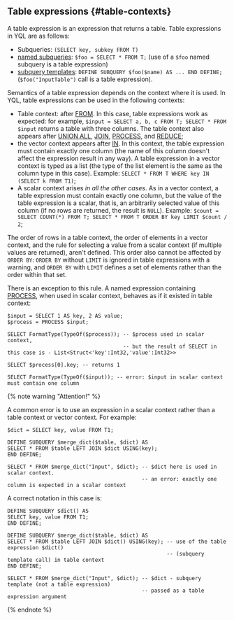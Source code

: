 
## Table expressions {#table-contexts}

A table expression is an expression that returns a table. Table expressions in YQL are as follows:
* Subqueries: `(SELECT key, subkey FROM T)`
* [named subqueries](#named-nodes): `$foo = SELECT * FROM T;` (use of a `$foo` named subquery is a table expression)
* [subquery templates](../../subquery.md#define-subquery): `DEFINE SUBQUERY $foo($name) AS ... END DEFINE;` (`$foo("InputTable")` call is a table expression).

Semantics of a table expression depends on the context where it is used. In YQL, table expressions can be used in the following contexts:
* Table context: after [FROM](../../select.md#from).
   In this case, table expressions work as expected: for example, `$input = SELECT a, b, c FROM T; SELECT * FROM $input` returns a table with three columns.
   The table context also appears after [UNION ALL](../../select.md#unionall), [JOIN](../../join.md#join), [PROCESS](../../process.md#process), and [REDUCE](../../reduce.md#reduce);
* the vector context appears after [IN](#in). In this context, the table expression must contain exactly one column (the name of this column doesn't affect the expression result in any way).
   A table expression in a vector context is typed as a list (the type of the list element is the same as the column type in this case). Example: `SELECT * FROM T WHERE key IN (SELECT k FROM T1)`;
* A scalar context arises _in all the other cases_. As in a vector context,
   a table expression must contain exactly one column, but the value of the table expression is a scalar, that is,
   an arbitrarily selected value of this column (if no rows are returned, the result is `NULL`). Example: `$count = SELECT COUNT(*) FROM T; SELECT * FROM T ORDER BY key LIMIT $count / 2`;

The order of rows in a table context, the order of elements in a vector context, and the rule for selecting a value from a scalar context (if multiple values are returned), aren't defined. This order also cannot be affected by `ORDER BY`: `ORDER BY` without `LIMIT` is ignored in table expressions with a warning, and `ORDER BY` with `LIMIT` defines a set of elements rather than the order within that set.


There is an exception to this rule. A named expression containing [PROCESS](../../process.md#process), when used in scalar context, behaves as if it existed in table context:

```yql
$input = SELECT 1 AS key, 2 AS value;
$process = PROCESS $input;

SELECT FormatType(TypeOf($process)); -- $process used in scalar context,
                                     -- but the result of SELECT in this case is - List<Struct<'key':Int32,'value':Int32>>

SELECT $process[0].key; -- returns 1

SELECT FormatType(TypeOf($input)); -- error: $input in scalar context must contain one column
```
{% note warning "Attention!" %}

A common error is to use an expression in a scalar context rather than a table context or vector context. For example:

```yql
$dict = SELECT key, value FROM T1;

DEFINE SUBQUERY $merge_dict($table, $dict) AS
SELECT * FROM $table LEFT JOIN $dict USING(key);
END DEFINE;

SELECT * FROM $merge_dict("Input", $dict); -- $dict here is used in scalar context.
                                           -- an error: exactly one column is expected in a scalar context

```

A correct notation in this case is:

```yql
DEFINE SUBQUERY $dict() AS
SELECT key, value FROM T1;
END DEFINE;

DEFINE SUBQUERY $merge_dict($table, $dict) AS
SELECT * FROM $table LEFT JOIN $dict() USING(key); -- use of the table expression $dict()
                                                   -- (subquery template call) in table context
END DEFINE;

SELECT * FROM $merge_dict("Input", $dict); -- $dict - subquery template (not a table expression)
                                           -- passed as a table expression argument
```

{% endnote %}
